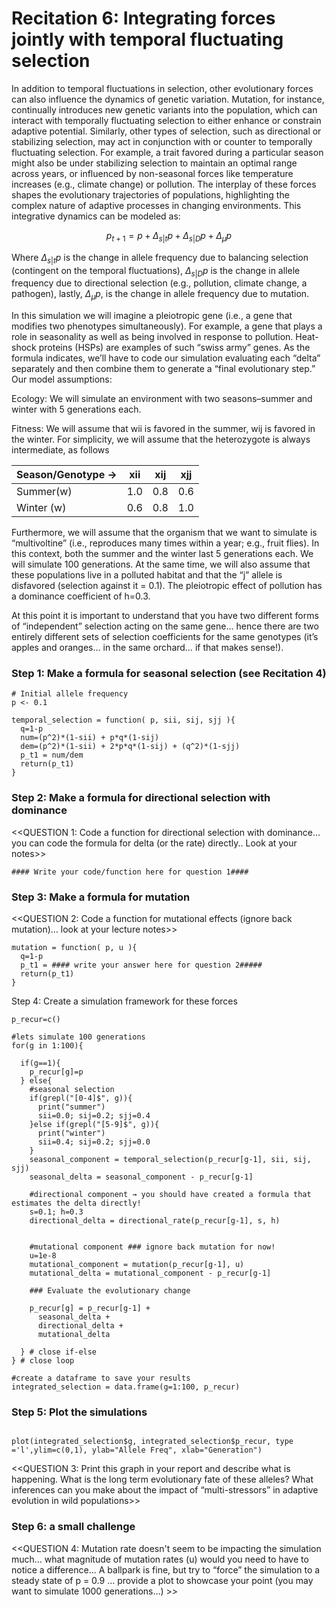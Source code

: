 # Recitation 6: Integrating forces jointly with temporal fluctuating selection

In addition to temporal fluctuations in selection, other evolutionary forces can also influence the dynamics of genetic variation. Mutation, for instance, continually introduces new genetic variants into the population, which can interact with temporally fluctuating selection to either enhance or constrain adaptive potential. Similarly, other types of selection, such as directional or stabilizing selection, may act in conjunction with or counter to temporally fluctuating selection. For example, a trait favored during a particular season might also be under stabilizing selection to maintain an optimal range across years, or influenced by non-seasonal forces like temperature increases (e.g., climate change) or pollution. The interplay of these forces shapes the evolutionary trajectories of populations, highlighting the complex nature of adaptive processes in changing environments. This integrative dynamics can be modeled as:

$$p_{t+1}=p +\Delta_{s|t}p +\Delta_{s|D}p + \Delta_{\mu}p$$

Where $\Delta_{s|t}p$ is the change in allele frequency due to balancing selection (contingent on the temporal fluctuations), $\Delta_{s|D}p$ is the change in allele frequency due to directional selection (e.g., pollution, climate change, a pathogen), lastly,  $\Delta_{\mu}p$, is the change in allele frequency due to mutation.

In this simulation we will imagine a pleiotropic gene (i.e., a gene that modifies two phenotypes simultaneously). For example, a gene that plays a role in seasonality as well as being involved in response to pollution. Heat-shock proteins (HSPs) are examples of such “swiss army” genes. 
As the formula indicates, we’ll have to code our simulation evaluating each “delta” separately and then combine them to generate a “final evolutionary step.”   
Our model assumptions:

Ecology: We will simulate an environment with two seasons–summer and winter with 5 generations each.

Fitness: We will assume that wii is favored in the summer, wij is favored in the winter. For simplicity, we will assume that the heterozygote is always intermediate, as follows

|Season/Genotype →|xii|xij|xjj|
|-----------------|---|---|---|
|Summer(w)|1.0|0.8|0.6|
|Winter (w)|0.6|0.8|1.0|

Furthermore, we will assume that the organism that we want to simulate is “multivoltine” (i.e., reproduces many times within a year; e.g., fruit flies). In this context, both the summer and the winter last 5 generations each. We will simulate 100 generations. At the same time, we will also assume that these populations live in a polluted habitat and that the “j” allele is disfavored (selection against it = 0.1). The pleiotropic effect of pollution has a dominance coefficient of h=0.3.

At this point it is important to understand that you have two different forms of “independent” selection acting on the same gene… hence there are two entirely different sets of selection coefficients for the same genotypes (it’s apples and oranges… in the same orchard… if that makes sense!). 

### Step 1: Make a formula for seasonal selection (see Recitation 4)

```{r}
# Initial allele frequency
p <- 0.1

temporal_selection = function( p, sii, sij, sjj ){
  q=1-p
  num=(p^2)*(1-sii) + p*q*(1-sij) 
  dem=(p^2)*(1-sii) + 2*p*q*(1-sij) + (q^2)*(1-sjj)
  p_t1 = num/dem
  return(p_t1)
} 
```

### Step 2: Make a formula for directional selection with dominance

<<QUESTION 1: Code a function for directional selection with dominance… you can code the formula for delta (or the rate) directly.. Look at your notes>>

```{r}
#### Write your code/function here for question 1####
```

### Step 3: Make a formula for mutation
<<QUESTION 2: Code a function for mutational effects (ignore back mutation)… look at your lecture notes>>

```{r}
mutation = function( p, u ){
  q=1-p
  p_t1 = #### write your answer here for question 2#####
  return(p_t1)
}
```

Step 4: Create a simulation framework for these forces

```{r}
p_recur=c()

#lets simulate 100 generations
for(g in 1:100){
  
  if(g==1){
    p_recur[g]=p
  } else{
    #seasonal selection
    if(grepl("[0-4]$", g)){
      print("summer")
      sii=0.0; sij=0.2; sjj=0.4 
    }else if(grepl("[5-9]$", g)){
      print("winter")
      sii=0.4; sij=0.2; sjj=0.0 
    }
    seasonal_component = temporal_selection(p_recur[g-1], sii, sij, sjj)
    seasonal_delta = seasonal_component - p_recur[g-1]
    
    #directional component → you should have created a formula that estimates the delta directly!
    s=0.1; h=0.3 
    directional_delta = directional_rate(p_recur[g-1], s, h)
    
    
    #mutational component ### ignore back mutation for now!
    u=1e-8
    mutational_component = mutation(p_recur[g-1], u)
    mutational_delta = mutational_component - p_recur[g-1]
    
    ### Evaluate the evolutionary change
    
    p_recur[g] = p_recur[g-1] + 
      seasonal_delta +  
      directional_delta + 
      mutational_delta
    
  } # close if-else
} # close loop

#create a dataframe to save your results
integrated_selection = data.frame(g=1:100, p_recur)
```

### Step 5: Plot the simulations
```{r}

plot(integrated_selection$g, integrated_selection$p_recur, type ='l',ylim=c(0,1), ylab="Allele Freq", xlab="Generation")
```

<<QUESTION 3: Print this graph in your report and describe what is happening. What is the long term evolutionary fate of these alleles? What inferences can you make about the impact of “multi-stressors” in adaptive evolution in wild populations>>

### Step 6: a small challenge

<<QUESTION 4: Mutation rate doesn't seem to be impacting the simulation much… what magnitude of mutation rates (u) would you need to have to notice a difference… A ballpark is fine, but try to “force” the simulation to a steady state of p = 0.9 … provide a plot to showcase your point (you may want to simulate 1000 generations…) >>


